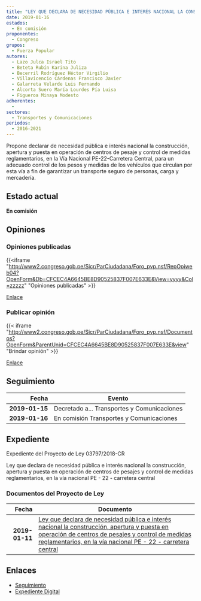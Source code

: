 ```yaml
---
title: "LEY QUE DECLARA DE NECESIDAD PÚBLICA E INTERÉS NACIONAL LA CONSTRUCCIÓN, APERTURA Y PUESTA EN OPERACIÓN DE CENTROS DE PESAJE Y CONTROL DE MEDIDAS REGLAMENTARIOS, EN LA VÍA NACIONAL PE-22-CARRETERA CENTRAL"
date: 2019-01-16
estados: 
  - En comisión
proponentes: 
  - Congreso
grupos: 
  - Fuerza Popular
autores: 
  - Lazo Julca Israel Tito
  - Beteta Rubín Karina Juliza
  - Becerril Rodríguez Héctor Virgilio
  - Villavicencio Cárdenas Francisco Javier
  - Galarreta Velarde Luis Fernando
  - Alcorta Suero María Lourdes Pía Luisa
  - Figueroa Minaya Modesto
adherentes: 
  - 
sectores: 
  - Transportes y Comunicaciones
periodos: 
  - 2016-2021
---
```


Propone declarar de necesidad pública e interés nacional la construcción, apertura y puesta en operación de centros de pesaje y control de medidas reglamentarios, en la Vía Nacional PE-22-Carretera Central, para un adecuado control de los pesos y medidas de los vehículos que circulan por esta vía a fin de garantizar un transporte seguro de personas, carga y mercadería.


## Estado actual

**En comisión**

## Opiniones

### Opiniones publicadas

{{<iframe "http://www2.congreso.gob.pe/Sicr/ParCiudadana/Foro_pvp.nsf/RepOpiweb04?OpenForm&Db=CFCEC4A6645BE8D90525837F007E633E&View=yyyy&Col=zzzzz" "Opiniones publicadas" >}}

[Enlace](http://www2.congreso.gob.pe/Sicr/ParCiudadana/Foro_pvp.nsf/RepOpiweb04?OpenForm&Db=CFCEC4A6645BE8D90525837F007E633E&View=yyyy&Col=zzzzz)
### Publicar opinión

{{< iframe "http://www2.congreso.gob.pe/Sicr/ParCiudadana/Foro_pvp.nsf/Documentos?OpenForm&ParentUnid=CFCEC4A6645BE8D90525837F007E633E&view" "Brindar opinión" >}}

[Enlace](http://www2.congreso.gob.pe/Sicr/ParCiudadana/Foro_pvp.nsf/Documentos?OpenForm&ParentUnid=CFCEC4A6645BE8D90525837F007E633E&view)

## Seguimiento

| Fecha | Evento |
|------:|--------|
| **2019-01-15** | Decretado a... Transportes y Comunicaciones|
| **2019-01-16** | En comisión Transportes y Comunicaciones|


## Expediente

Expediente del Proyecto de Ley 03797/2018-CR

Ley que declara de necesidad pública e interés nacional la construcción, apertura y puesta en operación de centros de pesajes y control de medidas reglamentarios, en la vía nacional PE - 22 - carretera central


### Documentos del Proyecto de Ley

| Fecha | Documento |
|------:|--------|
| **2019-01-11** | [Ley que declara de necesidad pública e interés nacional la construcción, apertura y puesta en operación de centros de pesajes y control de medidas reglamentarios, en la vía nacional PE - 22 - carretera central](http://www.leyes.congreso.gob.pe/Documentos/2016_2021/Proyectos_de_Ley_y_de_Resoluciones_Legislativas/PL0379720190111..pdf) |

## Enlaces 

- [Seguimiento](http://www2.congreso.gob.pe/Sicr/TraDocEstProc/CLProLey2016.nsf/f7fff46988ca05b1052578e100829cc7/b1fbc482d9b67f750525837f007dcb20?OpenDocument)
- [Expediente Digital](http://www2.congreso.gob.pe/Sicr/TraDocEstProc/CLProLey2016.nsf/f7fff46988ca05b1052578e100829cc7/b1fbc482d9b67f750525837f007dcb20?OpenDocument&Click=05257FB7005EB655.eb71d0cf91d8294e05256cdf006b5706/$Body/0.1C6C)
